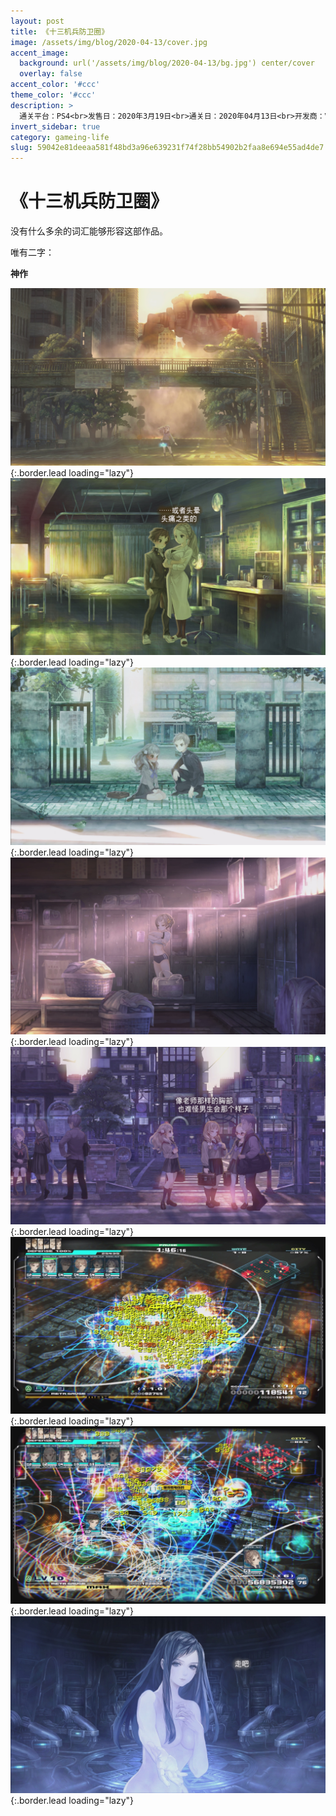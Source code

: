 ```yaml
---
layout: post
title: 《十三机兵防卫圈》
image: /assets/img/blog/2020-04-13/cover.jpg
accent_image: 
  background: url('/assets/img/blog/2020-04-13/bg.jpg') center/cover
  overlay: false
accent_color: '#ccc'
theme_color: '#ccc'
description: >
  通关平台：PS4<br>发售日：2020年3月19日<br>通关日：2020年04月13日<br>开发商：Vanillaware<br>发行商：SEGA
invert_sidebar: true
category: gameing-life
slug: 59042e81deeaa581f48bd3a96e639231f74f28bb54902b2faa8e694e55ad4de7
---
```


# 《十三机兵防卫圈》

没有什么多余的词汇能够形容这部作品。

唯有二字：

**神作**

![](/assets/img/blog/2020-04-13/1.jpg){:.border.lead loading="lazy"}
![](/assets/img/blog/2020-04-13/2.jpg){:.border.lead loading="lazy"}
![](/assets/img/blog/2020-04-13/3.jpg){:.border.lead loading="lazy"}
![](/assets/img/blog/2020-04-13/4.jpg){:.border.lead loading="lazy"}
![](/assets/img/blog/2020-04-13/5.jpg){:.border.lead loading="lazy"}
![](/assets/img/blog/2020-04-13/6.jpg){:.border.lead loading="lazy"}
![](/assets/img/blog/2020-04-13/7.jpg){:.border.lead loading="lazy"}
![](/assets/img/blog/2020-04-13/8.jpg){:.border.lead loading="lazy"}